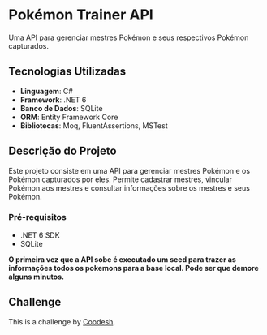 
# Pokémon Trainer API

Uma API para gerenciar mestres Pokémon e seus respectivos Pokémon capturados.

## Tecnologias Utilizadas

- **Linguagem**: C#
- **Framework**: .NET 6
- **Banco de Dados**: SQLite
- **ORM**: Entity Framework Core
- **Bibliotecas**: Moq, FluentAssertions, MSTest

## Descrição do Projeto

Este projeto consiste em uma API para gerenciar mestres Pokémon e os Pokémon capturados por eles. Permite cadastrar mestres, vincular Pokémon aos mestres e consultar informações sobre os mestres e seus Pokémon.

### Pré-requisitos

- .NET 6 SDK
- SQLite


**O primeira vez que a API sobe é executado um seed para trazer as informações todos os pokemons para a base local. Pode ser que demore alguns minutos.**

## Challenge

This is a challenge by [Coodesh](https://coodesh.com/).
